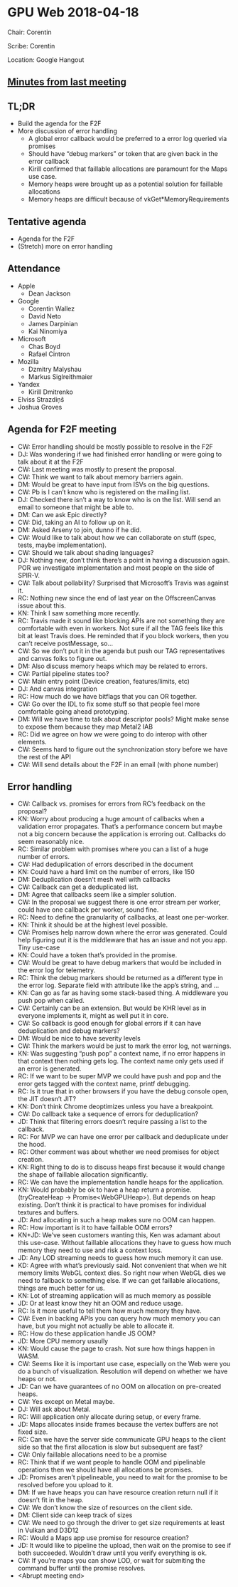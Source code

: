 

# GPU Web 2018-04-18

Chair: Corentin

Scribe: Corentin

Location: Google Hangout


## [Minutes from last meeting](https://docs.google.com/document/d/1PjPpSsturlRX8qhZ4QhzHnTjZb0bd7RXC3VuMO8SJZU)


## TL;DR



* Build the agenda for the F2F
* More discussion of error handling
    * A global error callback would be preferred to a error log queried via promises
    * Should have “debug markers” or token that are given back in the error callback
    * Kirill confirmed that faillable allocations are paramount for the Maps use case.
    * Memory heaps were brought up as a potential solution for faillable allocations
    * Memory heaps are difficult because of vkGet*MemoryRequirements


## Tentative agenda



* Agenda for the F2F
* (Stretch) more on error handling


## Attendance



* Apple
    * Dean Jackson
* Google
    * Corentin Wallez
    * David Neto
    * James Darpinian
    * Kai Ninomiya
* Microsoft
    * Chas Boyd
    * Rafael Cintron
* Mozilla
    * Dzmitry Malyshau
    * Markus Siglreithmaier
* Yandex
    * Kirill Dmitrenko
* Elviss Strazdiņš 
* Joshua Groves


## Agenda for F2F meeting



* CW: Error handling should be mostly possible to resolve in the F2F
* DJ: Was wondering if we had finished error handling or were going to talk about it at the F2F
* CW: Last meeting was mostly to present the proposal.
* CW: Think we want to talk about memory barriers again.
* DM: Would be great to have input from ISVs on the big questions.
* CW: Pb is I can’t know who is registered on the mailing list.
* DJ: Checked there isn’t a way to know who is on the list. Will send an email to someone that might be able to.
* DM: Can we ask Epic directly?
* CW: Did, taking an AI to follow up on it.
* DM: Asked Arseny to join, dunno if he did.
* CW: Would like to talk about how we can collaborate on stuff (spec, tests, maybe implementation).
* CW: Should we talk about shading languages?
* DJ: Nothing new, don’t think there’s a point in having a discussion again. POR we investigate implementation and most people on the side of SPIR-V.
* CW: Talk about pollability? Surprised that Microsoft’s Travis was against it.
* RC: Nothing new since the end of last year on the OffscreenCanvas issue about this.
* KN: Think I saw something more recently.
* RC: Travis made it sound like blocking APIs are not something they are comfortable with even in workers. Not sure if all the TAG feels like this bit at least Travis does. He reminded that if you block workers, then you can’t receive postMessage, so…
* CW: So we don’t put it in the agenda but push our TAG representatives and canvas folks to figure out.
* DM: Also discuss memory heaps which may be related to errors.
* CW: Partial pipeline states too?
* CW: Main entry point (Device creation, features/limits, etc)
* DJ: And canvas integration
* RC: How much do we have bitflags that you can OR together.
* CW: Go over the IDL to fix some stuff so that people feel more comfortable going ahead prototyping.
* DM: Will we have time to talk about descriptor pools? Might make sense to expose them because they map Metal2 IAB
* RC: Did we agree on how we were going to do interop with other elements.
* CW: Seems hard to figure out the synchronization story before we have the rest of the API
* CW: Will send details about the F2F in an email (with phone number)


## Error handling



* CW: Callback vs. promises for errors from RC’s feedback on the proposal?
* KN: Worry about producing a huge amount of callbacks when a validation error propagates. That’s a performance concern but maybe not a big concern because the application is erroring out. Callbacks do seem reasonably nice.
* RC: Similar problem with promises where you can a list of a huge number of errors.
* CW: Had deduplication of errors described in the document
* KN: Could have a hard limit on the number of errors, like 150
* DM: Deduplication doesn’t mesh well with callbacks
* CW: Callback can get a deduplicated list.
* DM: Agree that callbacks seem like a simpler solution.
* CW: In the proposal we suggest there is one error stream per worker, could have one callback per worker, sound fine.
* RC: Need to define the granularity of callbacks, at least one per-worker.
* KN: Think it should be at the highest level possible.
* CW: Promises help narrow down where the error was generated. Could help figuring out it is the middleware that has an issue and not you app. Tiny use-case
* KN: Could have a token that’s provided in the promise.
* CW: Would be great to have debug markers that would be included in the error log for telemetry.
* RC: Think the debug markers should be returned as a different type in the error log. Separate field with attribute like the app’s string, and ...
* KN: Can go as far as having some stack-based thing. A middleware you push pop when called.
* CW: Certainly can be an extension. But would be KHR level as in everyone implements it, might as well put it in core.
* CW: So callback is good enough for global errors if it can have deduplication and debug markers?
* DM: Would be nice to have severity levels
* CW: Think the markers would be just to mark the error log, not warnings.
* KN: Was suggesting “push pop” a context name, if no error happens in that context then nothing gets log. The context name only gets used if an error is generated.
* RC: If we want to be super MVP we could have push and pop and the error gets tagged with the context name, printf debugging.
* RC: Is it true that in other browsers if you have the debug console open, the JIT doesn’t JIT?
* KN: Don’t think Chrome deoptimizes unless you have a breakpoint.
* CW: Do callback take a sequence of errors for deduplication?
* JD: Think that filtering errors doesn’t require passing a list to the callback.
* RC: For MVP we can have one error per callback and deduplicate under the hood.
* RC: Other comment was about whether we need promises for object creation.
* KN: Right thing to do is to discuss heaps first because it would change the shape of faillable allocation significantly.
* RC: We can have the implementation handle heaps for the application.
* KN: Would probably be ok to have a heap return a promise. (tryCreateHeap -> Promise&lt;WebGPUHeap>). But depends on heap existing. Don’t think it is practical to have promises for individual textures and buffers.
* JD: And allocating in such a heap makes sure no OOM can happen.
* RC: How important is it to have faillable OOM errors?
* KN+JD: We’ve seen customers wanting this, Ken was adamant about this use-case. Without faillable allocations they have to guess how much memory they need to use and risk a context loss.
* JD: Any LOD streaming needs to guess how much memory it can use.
* KD: Agree with what’s previously said. Not convenient that when we hit memory limits WebGL context dies. So right now when WebGL dies we need to fallback to something else. If we can get faillable allocations, things are much better for us.
* KN: Lot of streaming application will as much memory as possible
* JD: Or at least know they hit an OOM and reduce usage.
* RC: Is it more useful to tell them how much memory they have.
* CW: Even in backing APIs you can query how much memory you can have, but you might not actually be able to allocate it.
* RC: How do these application handle JS OOM?
* JD: More CPU memory usaully
* KN: Would cause the page to crash. Not sure how things happen in WASM.
* CW: Seems like it is important use case, especially on the Web were you do a bunch of visualization. Resolution will depend on whether we have heaps or not.
* JD: Can we have guarantees of no OOM on allocation on pre-created heaps.
* CW: Yes except on Metal maybe.
* DJ: Will ask about Metal.
* RC: Will application only allocate during setup, or every frame.
* JD: Maps allocates inside frames because the vertex buffers are not fixed size.
* RC: Can we have the server side communicate GPU heaps to the client side so that the first allocation is slow but subsequent are fast?
* CW: Only faillable allocations need to be a promise
* RC: Think that if we want people to handle OOM and pipelinable operations then we should have all allocations be promises.
* JD: Promises aren’t pipelineable, you need to wait for the promise to be resolved before you upload to it.
* DM: If we have heaps you can have resource creation return null if it doesn’t fit in the heap.
* CW: We don’t know the size of resources on the client side.
* DM: Client side can keep track of sizes
* CW: We need to go through the driver to get size requirements at least in Vulkan and D3D12
* RC: Would a Maps app use promise for resource creation?
* JD: It would like to pipeline the upload, then wait on the promise to see if both succeeded. Wouldn’t draw until you verify everything is ok.
* CW: If you’re maps you can show LOD, or wait for submiting the command buffer until the promise resolves.
* &lt;Abrupt meeting end>

 
